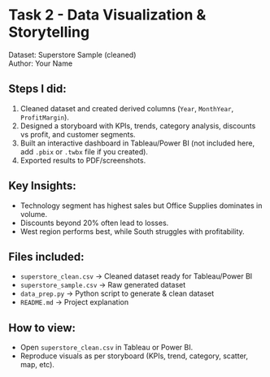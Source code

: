 # Task 2 - Data Visualization & Storytelling

Dataset: Superstore Sample (cleaned)  
Author: Your Name  

## Steps I did:
1. Cleaned dataset and created derived columns (`Year`, `MonthYear`, `ProfitMargin`).
2. Designed a storyboard with KPIs, trends, category analysis, discounts vs profit, and customer segments.
3. Built an interactive dashboard in Tableau/Power BI (not included here, add `.pbix` or `.twbx` file if you created).
4. Exported results to PDF/screenshots.

## Key Insights:
- Technology segment has highest sales but Office Supplies dominates in volume.  
- Discounts beyond 20% often lead to losses.  
- West region performs best, while South struggles with profitability.  

## Files included:
- `superstore_clean.csv` → Cleaned dataset ready for Tableau/Power BI  
- `superstore_sample.csv` → Raw generated dataset  
- `data_prep.py` → Python script to generate & clean dataset  
- `README.md` → Project explanation  

## How to view:
- Open `superstore_clean.csv` in Tableau or Power BI.  
- Reproduce visuals as per storyboard (KPIs, trend, category, scatter, map, etc).  

